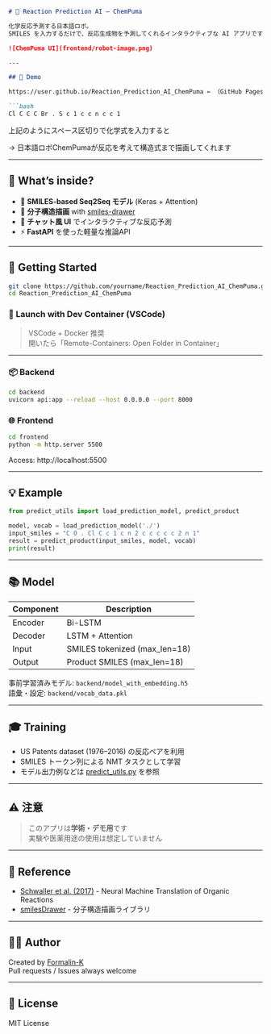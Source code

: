 ```markdown
# 🧪 Reaction Prediction AI — ChemPuma

化学反応予測する日本語ロボ。  
SMILES を入力するだけで、反応生成物を予測してくれるインタラクティブな AI アプリです。

![ChemPuma UI](frontend/robot-image.png)

---

## 🚀 Demo

https://user.github.io/Reaction_Prediction_AI_ChemPuma ← （GitHub Pages等にホストしたらここ）

```bash
Cl C C C Br . S c 1 c c n c c 1
```

上記のようにスペース区切りで化学式を入力すると

→ 日本語ロボChemPumaが反応を考えて構造式まで描画してくれます

---

## 🧠 What’s inside?

- 🧪 **SMILES-based Seq2Seq モデル** (Keras + Attention)
- 🧬 **分子構造描画** with [smiles-drawer](https://github.com/reymond-group/smilesDrawer)
- 💬 **チャット風 UI** でインタラクティブな反応予測
- ⚡ **FastAPI** を使った軽量な推論API

---

## 🔧 Getting Started

```bash
git clone https://github.com/yourname/Reaction_Prediction_AI_ChemPuma.git
cd Reaction_Prediction_AI_ChemPuma
```

### 🚢 Launch with Dev Container (VSCode)

> VSCode + Docker 推奨  
開いたら「Remote-Containers: Open Folder in Container」

---

### 📦 Backend

```bash
cd backend
uvicorn api:app --reload --host 0.0.0.0 --port 8000
```

### 🌐 Frontend

```bash
cd frontend
python -m http.server 5500
```

Access: http://localhost:5500

---

## 💡 Example

```python
from predict_utils import load_prediction_model, predict_product

model, vocab = load_prediction_model('./')
input_smiles = "C O . Cl C c 1 c n 2 c c c c c 2 n 1"
result = predict_product(input_smiles, model, vocab)
print(result)
```

---

## 📚 Model

| Component   | Description                    |
|-------------|--------------------------------|
| Encoder     | Bi-LSTM                        |
| Decoder     | LSTM + Attention               |
| Input       | SMILES tokenized (max_len=18)  |
| Output      | Product SMILES (max_len=18)    |

事前学習済みモデル: `backend/model_with_embedding.h5`  
語彙・設定: `backend/vocab_data.pkl`

---

## 🎓 Training

- US Patents dataset (1976–2016) の反応ペアを利用
- SMILES トークン列による NMT タスクとして学習
- モデル出力例などは [predict_utils.py](backend/predict_utils.py) を参照

---

## ⚠️ 注意

> このアプリは**学術・デモ用**です  
> 実験や医薬用途の使用は想定していません

---

## 📖 Reference

- [Schwaller et al. (2017)](https://arxiv.org/abs/1711.04810) - Neural Machine Translation of Organic Reactions
- [smilesDrawer](https://github.com/reymond-group/smilesDrawer) - 分子構造描画ライブラリ

---

## 🧑‍💻 Author

Created by [Formalin-K](https://github.com/Formalin-K)  
Pull requests / Issues always welcome 

---

## 🪪 License

MIT License

```
